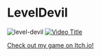 # LevelDevil
![level-devil](https://github.com/user-attachments/assets/8963765c-4526-4d34-81ce-72b21f0d83ce)
[![Video Title](https://img.youtube.com/vi/CdIwVFutXmk/0.jpg)](https://www.youtube.com/watch?v=CdIwVFutXmk)

[Check out my game on Itch.io!](https://togahmechua.itch.io/leveldevilbutfake)
